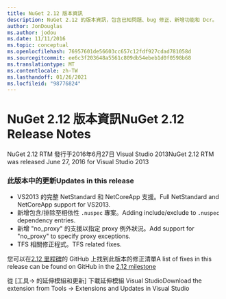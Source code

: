 ```yaml
---
title: NuGet 2.12 版本資訊
description: NuGet 2.12 的版本資訊，包含已知問題、bug 修正、新增功能和 Dcr。
author: JonDouglas
ms.author: jodou
ms.date: 11/11/2016
ms.topic: conceptual
ms.openlocfilehash: 76957601de56603cc657c12fdf927cdad781058d
ms.sourcegitcommit: ee6c3f203648a5561c809db54ebeb1d0f0598b68
ms.translationtype: MT
ms.contentlocale: zh-TW
ms.lasthandoff: 01/26/2021
ms.locfileid: "98776824"
---
```

# <a name="nuget-212-release-notes"></a><span data-ttu-id="3b279-103">NuGet 2.12 版本資訊</span><span class="sxs-lookup"><span data-stu-id="3b279-103">NuGet 2.12 Release Notes</span></span>

<span data-ttu-id="3b279-104">NuGet 2.12 RTM 發行于2016年6月27日 Visual Studio 2013</span><span class="sxs-lookup"><span data-stu-id="3b279-104">NuGet 2.12 RTM was released June 27, 2016 for Visual Studio 2013</span></span>

### <a name="updates-in-this-release"></a><span data-ttu-id="3b279-105">此版本中的更新</span><span class="sxs-lookup"><span data-stu-id="3b279-105">Updates in this release</span></span>

* <span data-ttu-id="3b279-106">VS2013 的完整 NetStandard 和 NetCoreApp 支援。</span><span class="sxs-lookup"><span data-stu-id="3b279-106">Full NetStandard  and NetCoreApp support for VS2013.</span></span>
* <span data-ttu-id="3b279-107">新增包含/排除至相依性 `.nuspec` 專案。</span><span class="sxs-lookup"><span data-stu-id="3b279-107">Adding include/exclude to `.nuspec` dependency entries.</span></span>
* <span data-ttu-id="3b279-108">新增 "no_proxy" 的支援以指定 proxy 例外狀況。</span><span class="sxs-lookup"><span data-stu-id="3b279-108">Add support for "no_proxy" to specify proxy exceptions.</span></span>
* <span data-ttu-id="3b279-109">TFS 相關修正程式。</span><span class="sxs-lookup"><span data-stu-id="3b279-109">TFS related fixes.</span></span>

<span data-ttu-id="3b279-110">您可以在[2.12 里程碑](https://github.com/NuGet/Home/issues?q=milestone%3A2.12+is%3Aclosed)的 GitHub 上找到此版本的修正清單</span><span class="sxs-lookup"><span data-stu-id="3b279-110">A list of fixes in this release can be found on GitHub in the [2.12 milestone](https://github.com/NuGet/Home/issues?q=milestone%3A2.12+is%3Aclosed)</span></span>

<span data-ttu-id="3b279-111">從 [工具-> 的延伸模組和更新] 下載延伸模組 Visual Studio</span><span class="sxs-lookup"><span data-stu-id="3b279-111">Download the extension from Tools -> Extensions and Updates in Visual Studio</span></span>
